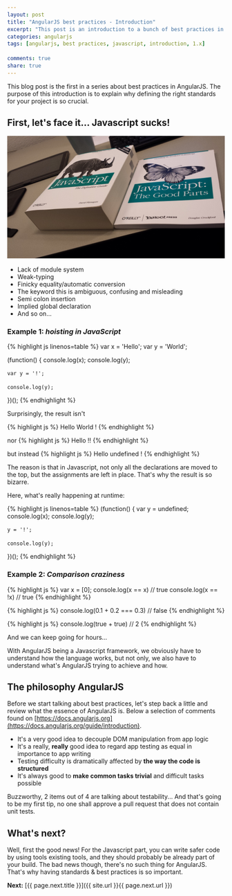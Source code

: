 ```yaml
---
layout: post
title: "AngularJS best practices - Introduction"
excerpt: "This post is an introduction to a bunch of best practices in AngularJS 1.x"
categories: angularjs
tags: [angularjs, best practices, javascript, introduction, 1.x]

comments: true
share: true
---
```


This blog post is the first in a series about best practices in AngularJS.
The purpose of this introduction is to explain why defining the right standards for your project is so crucial.


## First, let's face it... Javascript sucks!

![Image showing the massive JS definition book, and just beside the tiny JS the good parts](/images/angularjs/javascript-sucks.jpg "Definition vs. The Good Parts")

- Lack of module system
- Weak-typing
- Finicky equality/automatic conversion
- The keyword this is ambiguous, confusing and misleading
- Semi colon insertion
- Implied global declaration
- And so on...


### Example 1: *hoisting in JavaScript*

{% highlight js linenos=table  %}
var x = 'Hello';
var y = 'World';

(function() {
    console.log(x);
    console.log(y);

    var y = '!';

    console.log(y);
})();
{% endhighlight %}

Surprisingly, the result isn't

{% highlight js %} Hello World ! {% endhighlight %}

nor
{% highlight js %} Hello !! {% endhighlight %}

but instead
{% highlight js %} Hello undefined ! {% endhighlight %}

The reason is that in Javascript, not only all the declarations are moved to the top, but the assignments are left in place. That's why the result is so bizarre.

Here,  what's really happening at runtime:

{% highlight js linenos=table  %}
(function() {
    var y = undefined;
    console.log(x);
    console.log(y);

    y = '!';

    console.log(y);
})();
{% endhighlight %}



### Example 2: *Comparison craziness*

{% highlight js %}
var x = [0];
console.log(x == x) // true
console.log(x == !x) // true
{% endhighlight %}

{% highlight js %}
console.log(0.1 + 0.2 === 0.3) // false
{% endhighlight %}

{% highlight js %}
console.log(true + true) // 2
{% endhighlight %}

And we can keep going for hours...

With AngularJS being a Javascript framework, we obviously have to understand how the language works, but not only, we also have to understand what's AngularJS trying to achieve and how.


## The philosophy AngularJS

Before we start talking about best practices, let's step back a little and review what the essence of AngularJS is.
Below a selection of comments found on [https://docs.angularjs.org](https://docs.angularjs.org/guide/introduction).

- It's a very good idea to decouple DOM manipulation from app logic
- It's a really, **really** good idea to regard app testing as equal in importance to app writing
- Testing difficulty is dramatically affected by **the way the code is structured**
- It's always good to **make common tasks trivial** and difficult tasks possible

Buzzworthy, 2 items out of 4 are talking about testability... And that's going to be my first tip, no one shall approve a pull request that does not contain unit tests.

## What's next?

Well, first the good news! For the Javascript part, you can write safer code by using tools existing tools, and they should probably be already part of your build.
The bad news though, there's no such thing for AngularJS. That's why having standards & best practices is so important.


**Next:** [{{ page.next.title }}]({{ site.url }}{{ page.next.url }})